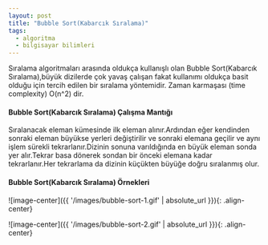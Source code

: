 ```yaml
---
layout: post
title: "Bubble Sort(Kabarcık Sıralama)"
tags:
  - algoritma
  - bilgisayar bilimleri
---
```


Sıralama algoritmaları arasında oldukça kullanışlı olan Bubble Sort(Kabarcık Sıralama),büyük dizilerde çok yavaş çalışan fakat kullanımı oldukça basit olduğu için tercih edilen bir sıralama yöntemidir.
Zaman karmaşası (time complexity) O(n^2) dir.

#### Bubble Sort(Kabarcık Sıralama) Çalışma Mantığı

Sıralanacak eleman kümesinde ilk eleman alınır.Ardından eğer kendinden sonraki eleman büyükse yerleri değiştirilir ve sonraki elemana geçilir ve aynı işlem sürekli tekrarlanır.Dizinin sonuna varıldığında en büyük eleman sonda yer alır.Tekrar basa dönerek sondan bir önceki elemana kadar tekrarlanır.Her tekrarlama da dizinin küçükten büyüğe doğru sıralanmış olur.

#### Bubble Sort(Kabarcık Sıralama) Örnekleri


![image-center]({{ '/images/bubble-sort-1.gif' | absolute_url }}){: .align-center}

![image-center]({{ '/images/bubble-sort-2.gif' | absolute_url }}){: .align-center}


